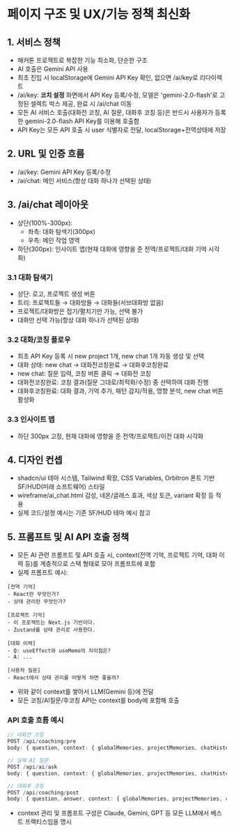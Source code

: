 # 페이지 구조 및 UX/기능 정책 최신화

## 1. 서비스 정책
- 해커톤 프로젝트로 복잡한 기능 최소화, 단순한 구조
- AI 호출은 Gemini API 사용
- 최초 진입 시 localStorage에 Gemini API Key 확인, 없으면 /ai/key로 리다이렉트
- /ai/key: **코치 설정** 화면에서 API Key 등록/수정, 모델은 'gemini-2.0-flash'로 고정된 셀렉트 박스 제공, 완료 시 /ai/chat 이동
- 모든 AI 서비스 호출(대화전 코칭, AI 질문, 대화후 코칭 등)은 반드시 사용자가 등록한 gemini-2.0-flash API Key를 이용해 호출함
- API Key는 모든 API 호출 시 user 식별자로 전달, localStorage+전역상태에 저장

## 2. URL 및 인증 흐름
- /ai/key: Gemini API Key 등록/수정
- /ai/chat: 메인 서비스(항상 대화 하나가 선택된 상태)

## 3. /ai/chat 레이아웃
- 상단(100%-300px):
  - 좌측: 대화 탐색기(300px)
  - 우측: 메인 작업 영역
- 하단(300px): 인사이트 맵(현재 대화에 영향을 준 전역/프로젝트/대화 기억 시각화)

### 3.1 대화 탐색기
- 상단: 로고, 프로젝트 생성 버튼
- 트리: 프로젝트들 → 대화방들 → 대화들(서브대화방 없음)
- 프로젝트/대화방은 접기/펼치기만 가능, 선택 불가
- 대화만 선택 가능(항상 대화 하나가 선택된 상태)

### 3.2 대화/코칭 플로우
- 최초 API Key 등록 시 new project 1개, new chat 1개 자동 생성 및 선택
- 대화 상태: new chat → 대화전코칭완료 → 대화후코칭완료
- new chat: 질문 입력, 코칭 버튼 클릭 → 대화전 코칭
- 대화전코칭완료: 코칭 결과(질문 그대로/최적화/수정) 중 선택하여 대화 진행
- 대화후코칭완료: 대화 결과, 기억 추가, 패턴 감지/적용, 영향 분석, new chat 버튼 활성화

### 3.3 인사이트 맵
- 하단 300px 고정, 현재 대화에 영향을 준 전역/프로젝트/이전 대화 시각화

## 4. 디자인 컨셉
- shadcn/ui 테마 시스템, Tailwind 확장, CSS Variables, Orbitron 폰트 기반 SF/HUD(미래 소프트웨어) 스타일
- wireframe/ai_chat.html 감성, 네온/글래스 효과, 색상 토큰, variant 확장 등 적용
- 실제 코드/설정 예시는 기존 SF/HUD 테마 예시 참고

## 5. 프롬프트 및 AI API 호출 정책

- 모든 AI 관련 프롬프트 및 API 호출 시, context(전역 기억, 프로젝트 기억, 대화 이력 등)를 계층적으로 스택 형태로 모아 프롬프트에 포함
- 실제 프롬프트 예시:
```
[전역 기억]
- React란 무엇인가?
- 상태 관리란 무엇인가?

[프로젝트 기억]
- 이 프로젝트는 Next.js 기반이다.
- Zustand를 상태 관리로 사용한다.

[대화 이력]
- Q: useEffect와 useMemo의 차이점은?
- A: ...

[사용자 질문]
- React에서 상태 관리를 어떻게 하면 좋을까?
```
- 위와 같이 context를 쌓아서 LLM(Gemini 등)에 전달
- 모든 코칭/AI질문/후코칭 API는 context를 body에 포함해 호출

### API 호출 흐름 예시
```ts
// 대화전 코칭
POST /api/coaching/pre
body: { question, context: { globalMemories, projectMemories, chatHistory } }

// 실제 AI 질문
POST /api/ai/ask
body: { question, context: { globalMemories, projectMemories, chatHistory } }

// 대화후 코칭
POST /api/coaching/post
body: { question, answer, context: { globalMemories, projectMemories, chatHistory } }
```

- context 관리 및 프롬프트 구성은 Claude, Gemini, GPT 등 모든 LLM에서 베스트 프랙티스임을 명시
